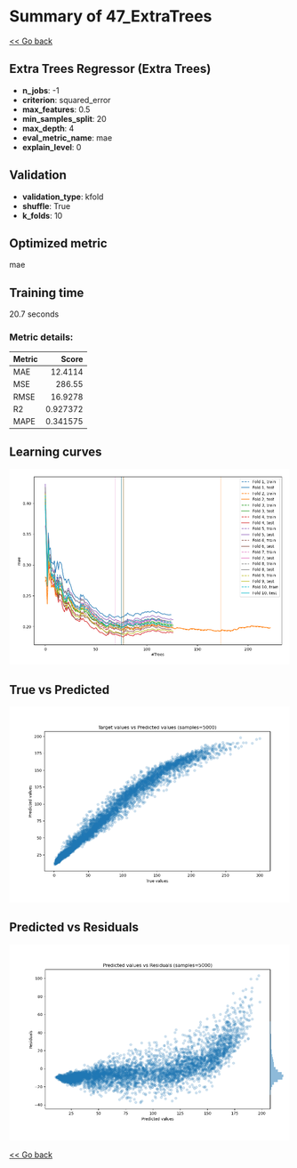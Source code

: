# Summary of 47_ExtraTrees

[<< Go back](../README.md)


## Extra Trees Regressor (Extra Trees)
- **n_jobs**: -1
- **criterion**: squared_error
- **max_features**: 0.5
- **min_samples_split**: 20
- **max_depth**: 4
- **eval_metric_name**: mae
- **explain_level**: 0

## Validation
 - **validation_type**: kfold
 - **shuffle**: True
 - **k_folds**: 10

## Optimized metric
mae

## Training time

20.7 seconds

### Metric details:
| Metric   |      Score |
|:---------|-----------:|
| MAE      |  12.4114   |
| MSE      | 286.55     |
| RMSE     |  16.9278   |
| R2       |   0.927372 |
| MAPE     |   0.341575 |



## Learning curves
![Learning curves](learning_curves.png)
## True vs Predicted

![True vs Predicted](true_vs_predicted.png)


## Predicted vs Residuals

![Predicted vs Residuals](predicted_vs_residuals.png)



[<< Go back](../README.md)
